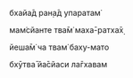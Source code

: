 бхайа̄д ран̣а̄д упаратам̇

мам̇сйанте тва̄м̇ маха̄-ратха̄х̣

йеша̄м̇ ча твам̇ баху-мато

бхӯтва̄ йа̄сйаси ла̄гхавам